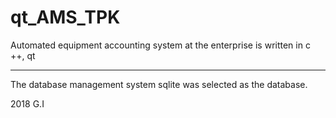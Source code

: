 # qt_AMS_TPK

Automated equipment accounting system at the enterprise is written in c ++, qt 

---

The database management system sqlite was selected as the database.

2018 G.I
